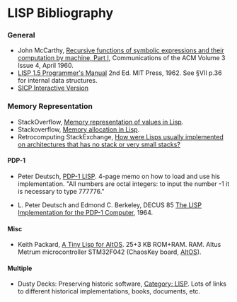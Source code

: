 LISP Bibliography
=================

### General

- John McCarthy, [Recursive functions of symbolic expressions and their
  computation by machine, Part I][mccarthy], Communications of the ACM
  Volume 3 Issue 4, April 1960.
- [LISP 1.5 Programmer's Manual][lisp1.5] 2nd Ed. MIT Press, 1962.
  See §VII p.36 for internal data structures.
- [SICP Interactive Version][isicp]

### Memory Representation

- StackOverflow, [Memory representation of values in Lisp][so 28128620].
- Stackoverflow, [Memory allocation in Lisp][so 6758308].
- Retrocomputing StackExchange, [How were Lisps usually implemented on
  architectures that has no stack or very small stacks?][rc 1681]

#### PDP-1

- Peter Deutsch, [PDP-1 LISP][pdp1-memo]. 4-page memo on how to load
  and use his implementation. "All numbers are octal integers: to
  input the number -1 it is necessary to type 777776."
* L. Peter Deutsch and Edmond C. Berkeley, DECUS 85 [The LISP
  Implementation for the PDP-1 Computer][pdp1], 1964.

#### Misc

- Keith Packard, [A Tiny Lisp for AltOS][altos-lisp]. 25+3 KB ROM+RAM.
  RAM. Altus Metrum microcontroller STM32F042 (ChaosKey board,
  [AltOS]).

#### Multiple

- Dusty Decks: Preserving historic software, [Category: LISP][dusty].
  Lots of links to different historical implementations, books,
  documents, etc.


<!-------------------------------------------------------------------->
[altos-lisp]: https://keithp.com/blogs/AltOS-Lisp/
[altos]: https://altusmetrum.org/AltOS/
[dusty]: https://mcjones.org/dustydecks/archives/category/lisp/
[isicp]: https://xuanji.appspot.com/isicp/
[lisp1.5]: http://web.cse.ohio-state.edu/~rountev.1/6341/pdf/Manual.pdf
[mccarthy]: https://dl.acm.org/citation.cfm?id=367199
[pdp1-alt]: https://archive.computerhistory.org/resources/text/DEC/pdp-1/DEC.pdp_1.1964.102650371.pdf
[pdp1-memo]: https://archive.org/details/bitsavers_mitrlepdp1P_420747
[pdp1]: https://www.computerhistory.org/pdp-1/_media/pdf/DEC.pdp_1.1964.102650371.pdf
[rc 1681]: https://retrocomputing.stackexchange.com/q/1681/7208
[so 28128620]: https://stackoverflow.com/q/28128620/107294
[so 6758308]: https://stackoverflow.com/q/6758308/107294
